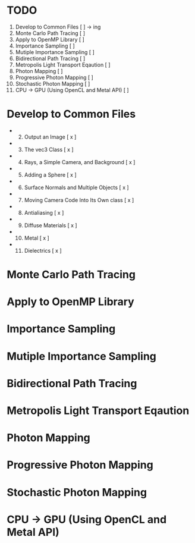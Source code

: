 # TODO
1. Develop to Common Files [ ] -> ing 
2. Monte Carlo Path Tracing [ ]
3. Apply to OpenMP Library [ ]
4. Importance Sampling [ ]
5. Mutiple Importance Sampling [ ] 
6. Bidirectional Path Tracing [ ]
7. Metropolis Light Transport Eqaution [ ]
8. Photon Mapping [ ]
9. Progressive Photon Mapping [ ]
10. Stochastic Photon Mapping [ ]
11. CPU -> GPU (Using OpenCL and Metal API) [ ]

# Develop to Common Files
* 2. Output an Image [ x ]
* 3. The vec3 Class [ x ]
* 4. Rays, a Simple Camera, and Background [ x ] 
* 5. Adding a Sphere [ x ]
* 6. Surface Normals and Multiple Objects [ x ]
* 7. Moving Camera Code Into Its Own class [ x ] 
* 8. Antialiasing [ x ]
* 9. Diffuse Materials [ x ]
* 10. Metal [ x ]
* 11. Dielectrics [ x ]


# Monte Carlo Path Tracing

# Apply to OpenMP Library

# Importance Sampling

# Mutiple Importance Sampling

# Bidirectional Path Tracing

# Metropolis Light Transport Eqaution

# Photon Mapping

# Progressive Photon Mapping

# Stochastic Photon Mapping

# CPU -> GPU (Using OpenCL and Metal API)
